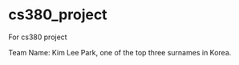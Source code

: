 # cs380_project

For cs380 project

Team Name: Kim Lee Park, one of the top three surnames in Korea.
